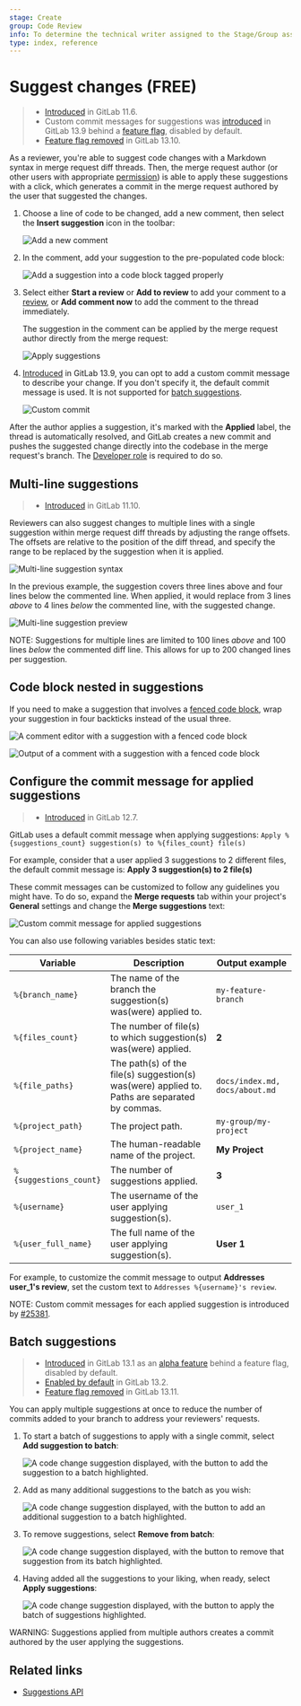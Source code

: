 ```yaml
---
stage: Create
group: Code Review
info: To determine the technical writer assigned to the Stage/Group associated with this page, see https://about.gitlab.com/handbook/engineering/ux/technical-writing/#assignments
type: index, reference
---
```


# Suggest changes **(FREE)**

> - [Introduced](https://gitlab.com/gitlab-org/gitlab-foss/-/issues/18008) in GitLab 11.6.
> - Custom commit messages for suggestions was [introduced](https://gitlab.com/gitlab-org/gitlab/-/issues/25381) in GitLab 13.9 behind a [feature flag](../../../feature_flags.md), disabled by default.
> - [Feature flag removed](https://gitlab.com/gitlab-org/gitlab/-/issues/297404) in GitLab 13.10.

As a reviewer, you're able to suggest code changes with a Markdown syntax in merge request
diff threads. Then, the merge request author (or other users with appropriate
[permission](../../../permissions.md)) is able to apply these suggestions with a click,
which generates a commit in the merge request authored by the user that suggested the changes.

1. Choose a line of code to be changed, add a new comment, then select
   the **Insert suggestion** icon in the toolbar:

   ![Add a new comment](img/suggestion_button_v13_9.png)

1. In the comment, add your suggestion to the pre-populated code block:

   ![Add a suggestion into a code block tagged properly](img/make_suggestion_v13_9.png)

1. Select either **Start a review** or **Add to review** to add your comment to a
   [review](index.md), or **Add comment now** to add the comment to the thread immediately.

   The suggestion in the comment can be applied by the merge request author
   directly from the merge request:

   ![Apply suggestions](img/apply_suggestion_v13_9.png)

1. [Introduced](https://gitlab.com/gitlab-org/gitlab/-/issues/25381) in GitLab 13.9,
   you can opt to add a custom commit message to describe your change. If you don't
   specify it, the default commit message is used. It is not supported for [batch suggestions](#batch-suggestions).

   ![Custom commit](img/custom_commit_v13_9.png)

After the author applies a suggestion, it's marked with the **Applied** label,
the thread is automatically resolved, and GitLab creates a new commit
and pushes the suggested change directly into the codebase in the merge request's
branch. The [Developer role](../../../permissions.md) is required to do so.

## Multi-line suggestions

> - [Introduced](https://gitlab.com/gitlab-org/gitlab-foss/-/issues/53310) in GitLab 11.10.

Reviewers can also suggest changes to multiple lines with a single suggestion
within merge request diff threads by adjusting the range offsets. The
offsets are relative to the position of the diff thread, and specify the
range to be replaced by the suggestion when it is applied.

![Multi-line suggestion syntax](img/multi-line-suggestion-syntax.png)

In the previous example, the suggestion covers three lines above and four lines
below the commented line. When applied, it would replace from 3 lines _above_
to 4 lines _below_ the commented line, with the suggested change.

![Multi-line suggestion preview](img/multi-line-suggestion-preview.png)

NOTE:
Suggestions for multiple lines are limited to 100 lines _above_ and 100
lines _below_ the commented diff line. This allows for up to 200 changed lines per
suggestion.

## Code block nested in suggestions

If you need to make a suggestion that involves a
[fenced code block](../../../markdown.md#code-spans-and-blocks), wrap your suggestion in four backticks
instead of the usual three.

![A comment editor with a suggestion with a fenced code block](img/suggestion_code_block_editor_v12_8.png)

![Output of a comment with a suggestion with a fenced code block](img/suggestion_code_block_output_v12_8.png)

## Configure the commit message for applied suggestions

> - [Introduced](https://gitlab.com/gitlab-org/gitlab/-/issues/13086) in GitLab 12.7.

GitLab uses a default commit message
when applying suggestions: `Apply %{suggestions_count} suggestion(s) to %{files_count} file(s)`

For example, consider that a user applied 3 suggestions to 2 different files, the
default commit message is: **Apply 3 suggestion(s) to 2 file(s)**

These commit messages can be customized to follow any guidelines you might have.
To do so, expand the **Merge requests** tab within your project's **General**
settings and change the **Merge suggestions** text:

![Custom commit message for applied suggestions](img/suggestions_custom_commit_messages_v13_1.jpg)

You can also use following variables besides static text:

| Variable               | Description | Output example |
|------------------------|-------------|----------------|
| `%{branch_name}`       | The name of the branch the suggestion(s) was(were) applied to. | `my-feature-branch` |
| `%{files_count}`       | The number of file(s) to which suggestion(s) was(were) applied.| **2** |
| `%{file_paths}`        | The path(s) of the file(s) suggestion(s) was(were) applied to. Paths are separated by commas.| `docs/index.md, docs/about.md` |
| `%{project_path}`      | The project path. | `my-group/my-project` |
| `%{project_name}`      | The human-readable name of the project. | **My Project** |
| `%{suggestions_count}` | The number of suggestions applied.| **3** |
| `%{username}`          | The username of the user applying suggestion(s). | `user_1` |
| `%{user_full_name}`    | The full name of the user applying suggestion(s). | **User 1** |

For example, to customize the commit message to output
**Addresses user_1's review**, set the custom text to
`Addresses %{username}'s review`.

NOTE:
Custom commit messages for each applied suggestion is
introduced by [#25381](https://gitlab.com/gitlab-org/gitlab/-/issues/25381).

## Batch suggestions

> - [Introduced](https://gitlab.com/gitlab-org/gitlab/-/issues/25486) in GitLab 13.1 as an [alpha feature](https://about.gitlab.com/handbook/product/gitlab-the-product/#alpha) behind a feature flag, disabled by default.
> - [Enabled by default](https://gitlab.com/gitlab-org/gitlab/-/issues/227799) in GitLab 13.2.
> - [Feature flag removed](https://gitlab.com/gitlab-org/gitlab/-/issues/320755) in GitLab 13.11.

You can apply multiple suggestions at once to reduce the number of commits added
to your branch to address your reviewers' requests.

1. To start a batch of suggestions to apply with a single commit, select **Add suggestion to batch**:

   ![A code change suggestion displayed, with the button to add the suggestion to a batch highlighted.](img/add_first_suggestion_to_batch_v13_1.jpg "Add a suggestion to a batch")

1. Add as many additional suggestions to the batch as you wish:

   ![A code change suggestion displayed, with the button to add an additional suggestion to a batch highlighted.](img/add_another_suggestion_to_batch_v13_1.jpg "Add another suggestion to a batch")

1. To remove suggestions, select **Remove from batch**:

   ![A code change suggestion displayed, with the button to remove that suggestion from its batch highlighted.](img/remove_suggestion_from_batch_v13_1.jpg "Remove a suggestion from a batch")

1. Having added all the suggestions to your liking, when ready, select **Apply suggestions**:

   ![A code change suggestion displayed, with the button to apply the batch of suggestions highlighted.](img/apply_batch_of_suggestions_v13_1.jpg "Apply a batch of suggestions")

WARNING:
Suggestions applied from multiple authors creates a commit authored by the user applying the suggestions.

## Related links

- [Suggestions API](../../../../api/suggestions.md)
